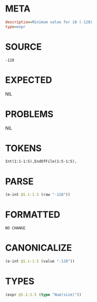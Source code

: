 # META
~~~ini
description=Minimum value for i8 (-128)
type=expr
~~~
# SOURCE
~~~roc
-128
~~~
# EXPECTED
NIL
# PROBLEMS
NIL
# TOKENS
~~~zig
Int(1:1-1:5),EndOfFile(1:5-1:5),
~~~
# PARSE
~~~clojure
(e-int @1.1-1.5 (raw "-128"))
~~~
# FORMATTED
~~~roc
NO CHANGE
~~~
# CANONICALIZE
~~~clojure
(e-int @1.1-1.5 (value "-128"))
~~~
# TYPES
~~~clojure
(expr @1.1-1.5 (type "Num(size)"))
~~~
